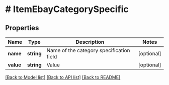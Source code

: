 # # ItemEbayCategorySpecific

## Properties

Name | Type | Description | Notes
------------ | ------------- | ------------- | -------------
**name** | **string** | Name of the category specification field | [optional]
**value** | **string** | Value | [optional]

[[Back to Model list]](../../README.md#models) [[Back to API list]](../../README.md#endpoints) [[Back to README]](../../README.md)
